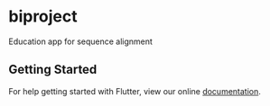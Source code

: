 # biproject

Education app for sequence alignment

## Getting Started

For help getting started with Flutter, view our online
[documentation](http://flutter.io/).
